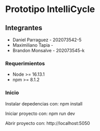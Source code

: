 # Prototipo IntelliCycle

## Integrantes

- Daniel Parraguez - 202073542-5
- Maximiliano Tapia -
- Brandon Monsalve - 202073545-k

### Requerimientos
- Node >= 16.13.1
- npm >= 8.1.2

### Inicio

Instalar depedencias con: npm install

Iniciar proyecto con: npm run dev

Abrir proyecto con: http://localhost:5050
